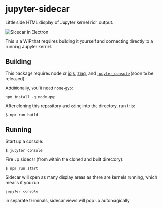 # jupyter-sidecar

Little side HTML display of Jupyter kernel rich output.

![Sidecar in Electron](https://files.gitter.im/jupyter/notebook/ivzi/sidecar.gif)

This is a WIP that requires building it yourself and connecting directly to a running Jupyter kernel.

## Building

This package requires node or [iojs](https://iojs.org/en/index.html), [zmq](http://zeromq.org/intro:get-the-software), and [`jupyter_console`](https://github.com/jupyter/jupyter_console) (soon to be released).

Additionally, you'll need `node-gyp`:

```
npm install -g node-gyp
```

After cloning this repository and `cd`ing into the directory, run this:

```
$ npm run build
```

## Running

Start up a console:

```
$ jupyter console
```

Fire up sidecar (from within the cloned and built directory):

```
$ npm run start
```

Sidecar will open as many display areas as there are kernels running, which means if you run

```
jupyter console
```

in separate terminals, sidecar views will pop up automagically.
